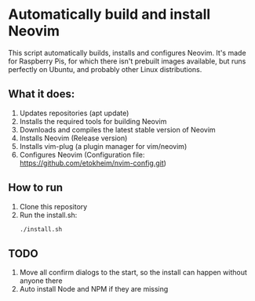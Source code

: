 # Automatically build and install Neovim
This script automatically builds, installs and configures Neovim. It's made for Raspberry Pis, for which there isn't prebuilt images available, but runs perfectly on Ubuntu, and probably other Linux distributions.

## What it does:
 1. Updates repositories (apt update)
 2. Installs the required tools for building Neovim
 3. Downloads and compiles the latest stable version of Neovim
 4. Installs Neovim (Release version)
 5. Installs vim-plug (a plugin manager for vim/neovim)
 6. Configures Neovim (Configuration file: https://github.com/etokheim/nvim-config.git)

## How to run
 1. Clone this repository
 2. Run the install.sh:
    ```sh
    ./install.sh
    ```
## TODO
 1. Move all confirm dialogs to the start, so the install can happen without anyone there
 2. Auto install Node and NPM if they are missing

